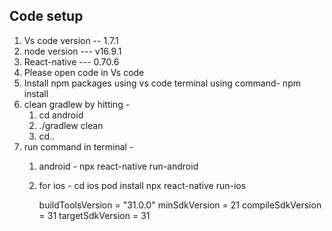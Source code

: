 ## Code setup

1. Vs code version -- 1.7.1
2. node version --- v16.9.1
3. React-native --- 0.70.6
4. Please open code in Vs code
5. Install npm packages using vs code terminal using command-
   npm install
6. clean gradlew by hitting -
   1. cd android
   2. ./gradlew clean
   3. cd..
7. run command in terminal -
   1. android -
      npx react-native run-android
   2. for ios -
      cd ios 
      pod install
      npx react-native run-ios


        buildToolsVersion = "31.0.0"
        minSdkVersion = 21
        compileSdkVersion = 31
        targetSdkVersion = 31
